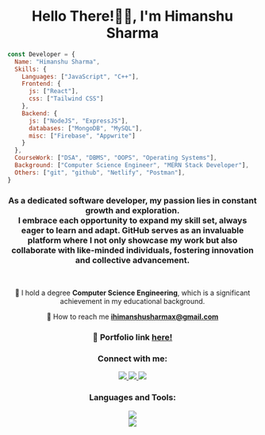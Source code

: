 <!---  ![Futuristic Banner ro](https://user-images.githubusercontent.com/86725419/179398750-a20e5fc3-f680-4c85-92f8-e7825ee0f7d9.png) --->

 <h1 align="center">Hello There!🙋‍♂️, I'm Himanshu Sharma
 </h1>
 
```javascript 
const Developer = {
  Name: "Himanshu Sharma",
  Skills: {
    Languages: ["JavaScript", "C++"],
    Frontend: {
      js: ["React"],
      css: ["Tailwind CSS"]
    },
    Backend: {
      js: ["NodeJS", "ExpressJS"],
      databases: ["MongoDB", "MySQL"],
      misc: ["Firebase", "Appwrite"]
    }
  },
  CourseWork: ["DSA", "DBMS", "OOPS", "Operating Systems"],
  Background: ["Computer Science Engineer", "MERN Stack Developer"],
  Others: ["git", "github", "Netlify", "Postman"],
}
```

<!--- ![gitHero](https://github.com/HimanshuSharmax/HimanshuSharmax/assets/86725419/b6e4e3ea-521f-4dc3-958a-7bb3a4abb7c1) --->



<h3 align="center">As a dedicated software developer, my passion lies in constant growth and exploration.<br>
I embrace each opportunity to expand my skill set, always eager to learn and adapt. GitHub serves as an invaluable platform where I not only showcase my work but also collaborate with like-minded individuals, fostering innovation and collective advancement.
</h3>

<br>

<div align="center">

🔭 I hold a degree **Computer Science Engineering**, which is a significant achievement in my educational background.

📩 How to reach me **ihimanshusharmax@gmail.com**

<h3> 🚀 Portfolio link <a href="https://himanshu-sharma-portfolio.netlify.app">here!</a> </h3>

</div>


<h3 align="center">Connect with me:</h3>
<p align="center">
<a href="https://www.linkedin.com/in/himanshusharmaz">
   <img src="https://img.shields.io/badge/LinkedIn-0077B5?style=for-the-badge&logo=linkedin&logoColor=white"/>
</a>
<a href="https://leetcode.com/HimanshuSharmaz">
   <img src="https://img.shields.io/badge/-LeetCode-FFA116?style=for-the-badge&logo=LeetCode&logoColor=black"/>
</a>
<a href="https://www.instagram.com/himanshusharmaz">
   <img src="https://img.shields.io/badge/Instagram-E4405F?style=for-the-badge&logo=instagram&logoColor=white"/>
</a>

<h3 align="center">Languages and Tools:</h3>
<p align="center">
  <a href="https://skillicons.dev">
    <img src="https://skillicons.dev/icons?i=androidstudio,eclipse,git,bootstrap,c,cpp,css,html,css,js,react" /><br>
     <img src="https://skillicons.dev/icons?i=jquery,linux,mongodb,mysql,netlify,nodejs,php,postman,react,redux,tailwind,visualstudio" />
  </a>
</p>

<be>
 
<!---
<p align="center">
<img align="center" height="220" width="400" src="https://github-readme-stats.vercel.app/api/top-langs?username=himanshusharmax&show_icons=true&theme=highcontrast&title_color=07deed&hide_border=true&locale=en&layout=compact" alt="himanshusharmax" />
</p>
--->
